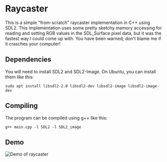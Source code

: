 # Raycaster

This is a simple "from-scratch" raycaster implementation in C++ using SDL2. This implementation uses some pretty sketchy memory accessing for reading and setting RGB values in the SDL_Surface pixel data, but it was the fastest way I could come up with. You have been warned; don't blame me if it crasches your computer! 

## Dependencies
You will need to install SDL2 and SDL2-Image. On Ubuntu, you can install them like this:

```
sudo apt install libsdl2-2.0 libsdl2-dev libsdl2-image libsdl2-image-dev
```

## Compiling
The program can be compiled using g++ like this:

```
g++ main.cpp -l SDL2 -l SDL2_image
```

## Demo

![Demo of raycaster](https://github.com/CarlToft/raycaster/blob/main/images/vis.gif?raw=true)


